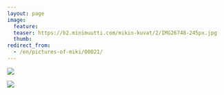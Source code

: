 ```yaml
---
layout: page
image:
  feature:
  teaser: https://b2.minimuutti.com/mikin-kuvat/2/IMG26748-245px.jpg
  thumb:
redirect_from:
  - /en/pictures-of-miki/00021/
---
```


![](https://b2.minimuutti.com/mikin-kuvat/2/IMG26750-800px.jpg)

![](https://b2.minimuutti.com/mikin-kuvat/2/IMG26748-800px.jpg)
